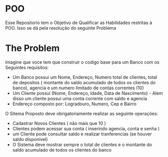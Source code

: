 # POO

Esse Repositorio tem o Objetivo de Qualificar as Habilidades restritas à POO. Isso
se dá pela resolução do seguinte Problema

# The Problem

Imagine que voce tem que construir o codigo base para um Banco com os Seguintes requisitos:

- Um Banco possui um Nome, Endereço, Numero total de clientes, total de depositos ( montante do saldo acumulado de todos os clientes do banco), agencia e um numero limitado de contas correntes (10)
- Um Cliente possui (Nome, Endereço, Idade, Data de Nascimento) - Alem disso um cliente possui uma conta corrente com saldo e agencia  
- Endereço  composto por: Logradouro, Numero, Cep e Bairro

O Sitema Proposto deve obrigatoriamente realizar as seguinte operações:
 - Cadastrar Novos Clientes ( não mais que 10 )
 - Clientes podem acessar sua conta ( inserindo agencia, conta e senha )
 - um Cliente pode consultar saldo e realizar tranferencias (se houver saldo disponivel)
 - O Sistema deve mostrar sempre o total de clientes e o montante do saldo acumulado de todos os clientes do banco
